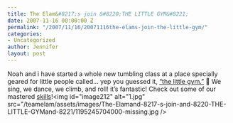```yaml
---
title: The Elam&#8217;s join &#8220;THE LITTLE GYM&#8221;
date: 2007-11-16 00:00:00 Z
permalink: "/2007/11/16/20071116the-elams-join-the-little-gym/"
categories:
- Uncategorized
author: Jennifer
layout: post
---
```


Noah and i have started a whole new tumbling class at a place specially geared for little people called&#8230; yep you guessed it, [&#8220;the little gym.&#8221;](http://www.madcitythree.com/ "http://www.thelittlegym.com/gym/default.aspx?gymid=211") 🙂 We sing, we dance, we climb, and roll! it&#8217;s fantastic! Check out some of our mastered [skills](http://www.madcitythree.com/skills "http://www.flickr.com/photos/jenniferandJennifers_photos/sets/72157603215851281/")!<img id="image212" alt="1.jpg" src="/teamelam/assets/images/The-Elamand-8217-s-join-and-8220-THE-LITTLE-GYMand-8221/1195245704000-missing.jpg />
